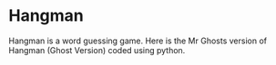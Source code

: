 # Hangman
Hangman is a word guessing game. Here is the Mr Ghosts version of Hangman (Ghost Version) coded using python.
